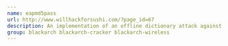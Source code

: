 ```yaml
---
name: eapmd5pass
url: http://www.willhackforsushi.com/?page_id=67
description: An implementation of an offline dictionary attack against the EAP-MD5 protocol.
group: blackarch blackarch-cracker blackarch-wireless
---
```

